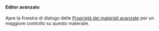 #### Editor avanzato
Apre la finestra di dialogo delle [Proprietà dei materiali avanzate](material-type-advanced.html) per un maggiore controllo su questo materiale.